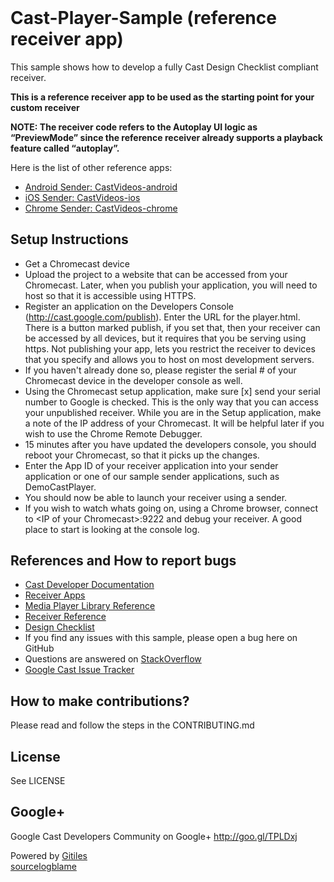 <!DOCTYPE html><html lang="en"><head><meta charset="utf-8"><title>Cast-Player-Sample (reference receiver app)</title><link rel="stylesheet" type="text/css" href="/+static/base.HLL9TqKl0YYybSzmT_wTdw.cache.css" /><link rel="stylesheet" type="text/css" href="/+static/doc.MXicahAOcEleYTBJrPykiw.cache.css" /><link rel="stylesheet" type="text/css" href="/+static/prettify/prettify.pZ5FqzM6cPxAflH0va2Ucw.cache.css" /></head><body class="Site"><header class="Site-header "><div class="Header"><div class="Header-title"></div></div></header><div class="Site-content Site-Content--markdown"><div class="Container"><div class="doc"><h1><a class="h" name="Cast_Player_Sample-reference-receiver-app" href="#Cast_Player_Sample-reference-receiver-app"><span></span></a>Cast-Player-Sample (reference receiver app)</h1><p>This sample shows how to develop a fully Cast Design Checklist compliant receiver.</p><p><strong>This is a reference receiver app to be used as the starting point for your custom receiver</strong></p><p><strong>NOTE: The receiver code refers to the Autoplay UI logic as &ldquo;PreviewMode&rdquo; since the reference receiver already supports a playback feature called &ldquo;autoplay&rdquo;.</strong></p><p>Here is the list of other reference apps:</p><ul><li><a href="https://github.com/googlecast/CastVideos-android">Android Sender: CastVideos-android</a></li><li><a href="https://github.com/googlecast/CastVideos-ios">iOS Sender: CastVideos-ios</a></li><li><a href="https://github.com/googlecast/CastVideos-chrome">Chrome Sender: CastVideos-chrome</a></li></ul><h2><a class="h" name="Setup-Instructions" href="#Setup-Instructions"><span></span></a>Setup Instructions</h2><ul><li>Get a Chromecast device</li><li>Upload the project to a website that can be accessed from your Chromecast. Later, when you publish your application, you will need to host so that it is accessible using HTTPS.</li><li>Register an application on the Developers Console (<a href="http://cast.google.com/publish">http://cast.google.com/publish</a>). Enter the URL for the player.html. There is a button marked publish, if you set that, then your receiver can be accessed by all devices, but it requires that you be serving using https.  Not publishing your app, lets you restrict the receiver to devices that you specify and allows you to host on most development servers.</li><li>If you haven&#39;t already done so, please register the serial # of your Chromecast device in the developer console as well.</li><li>Using the Chromecast setup application, make sure [x] send your serial number to Google is checked.  This is the only way that you can access your unpublished receiver.  While you are in the Setup application, make a note of the IP address of your Chromecast. It will be helpful later if you wish to use the Chrome Remote Debugger.</li><li>15 minutes after you have updated the developers console, you should reboot your Chromecast, so that it picks up the changes.</li><li>Enter the App ID of your receiver application into your sender application or one of our sample sender applications, such as DemoCastPlayer.</li><li>You should now be able to launch your receiver using a sender.</li><li>If you wish to watch whats going on, using a Chrome browser, connect to &lt;IP of your Chromecast&gt;:9222 and debug your receiver.  A good place to start is looking at the console log.</li></ul><h2><a class="h" name="References-and-How-to-report-bugs" href="#References-and-How-to-report-bugs"><span></span></a>References and How to report bugs</h2><ul><li><a href="http://developers.google.com/cast/">Cast Developer Documentation</a></li><li><a href="https://developers.google.com/cast/docs/receiver_apps">Receiver Apps</a></li><li><a href="http://developers.google.com/cast/docs/player">Media Player Library Reference</a></li><li><a href="https://developers.google.com/cast/docs/reference/receiver/">Receiver Reference</a></li><li><a href="https://developers.google.com/cast/docs/design_checklist">Design Checklist</a></li><li>If you find any issues with this sample, please open a bug here on GitHub</li><li>Questions are answered on <a href="http://stackoverflow.com/questions/tagged/google-cast">StackOverflow</a></li><li><a href="https://code.google.com/p/google-cast-sdk/">Google Cast Issue Tracker</a></li></ul><h2><a class="h" name="How-to-make-contributions" href="#How-to-make-contributions"><span></span></a>How to make contributions?</h2><p>Please read and follow the steps in the CONTRIBUTING.md</p><h2><a class="h" name="License" href="#License"><span></span></a>License</h2><p>See LICENSE</p><h2><a class="h" name="Google" href="#Google"><span></span></a>Google+</h2><p>Google Cast Developers Community on Google+ <a href="http://goo.gl/TPLDxj">http://goo.gl/TPLDxj</a></p></div></div></div><footer class="Site-footer"><div class="Footer"><div class="Footer-poweredBy">Powered by <a href="https://gerrit.googlesource.com/gitiles/">Gitiles</a></div><div class="Footer-links"><a class="Footer-link" href="/cast_sdk_example_receiver_app/+show/master/README.md">source</a><a class="Footer-link" href="/cast_sdk_example_receiver_app/+log/master/README.md">log</a><a class="Footer-link" href="/cast_sdk_example_receiver_app/+blame/master/README.md">blame</a></ul></div></footer></body></html>